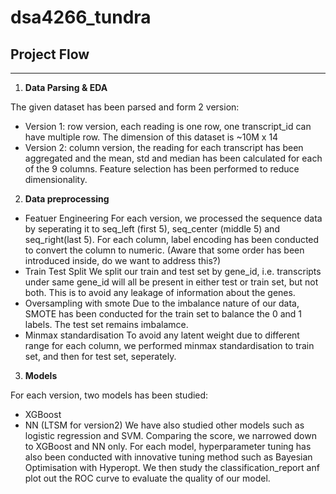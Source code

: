 # dsa4266_tundra

## Project Flow 
---
1. **Data Parsing & EDA**

The given dataset has been parsed and form 2 version:
- Version 1: row version, each reading is one row, one transcript_id can have multiple row. The dimension of this dataset is ~10M x 14 
- Version 2: column version, the reading for each transcript has been aggregated and the mean, std and median has been calculated for each of the 9 columns. Feature selection has been performed to reduce dimensionality. 

2. **Data preprocessing**
- Featuer Engineering 
For each version, we processed the sequence data by seperating it to seq_left (first 5), seq_center (middle 5) and seq_right(last 5). For each column, label encoding has been conducted to convert the column to numeric. (Aware that some order has been introduced inside, do we want to address this?)
- Train Test Split 
We split our train and test set by gene_id, i.e. transcripts under same gene_id will all be present in either test or train set, but not both. This is to avoid any leakage of information about the genes. 
- Oversampling with smote
Due to the imbalance nature of our data, SMOTE has been conducted for the train set to balance the 0 and 1 labels. The test set remains imbalamce. 
- Minmax standardisation 
To avoid any latent weight due to different range for each column, we performed minmax standardisation to train set, and then for test set, seperately. 

3. **Models** 

For each version, two models has been studied: 
- XGBoost 
- NN (LTSM for version2)
We have also studied other models such as logistic regression and SVM. Comparing the score, we narrowed down to XGBoost and NN only. 
For each model, hyperparameter tuning has also been conducted with innovative tuning method such as Bayesian Optimisation with Hyperopt. We then study the classification_report anf plot out the ROC curve to evaluate the quality of our model. 

